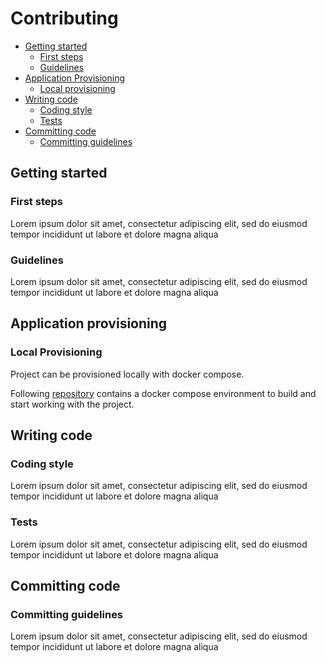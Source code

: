 # Contributing
* [Getting started](#getting-started)
  * [First steps](#first-steps)
  * [Guidelines](#guidelines)
* [Application Provisioning](#application-provisioning)
  * [Local provisioning](#local-provisioning)
* [Writing code](#writing-code)
  * [Coding style](#coding-style)
  * [Tests](#tests)
* [Committing code](#committing-code)
  * [Committing guidelines](#committing-guidelines)

## Getting started

### First steps

Lorem ipsum dolor sit amet, consectetur adipiscing elit, sed do eiusmod tempor incididunt ut labore et dolore magna aliqua

### Guidelines

Lorem ipsum dolor sit amet, consectetur adipiscing elit, sed do eiusmod tempor incididunt ut labore et dolore magna aliqua

## Application provisioning

### Local Provisioning

Project can be provisioned locally with docker compose.

Following [repository](https://github.com/Multidialogo/teambuilding-app-provisioning) contains a docker compose environment to build and start working with the project.

## Writing code

### Coding style

Lorem ipsum dolor sit amet, consectetur adipiscing elit, sed do eiusmod tempor incididunt ut labore et dolore magna aliqua

### Tests

Lorem ipsum dolor sit amet, consectetur adipiscing elit, sed do eiusmod tempor incididunt ut labore et dolore magna aliqua

## Committing code

### Committing guidelines

Lorem ipsum dolor sit amet, consectetur adipiscing elit, sed do eiusmod tempor incididunt ut labore et dolore magna aliqua
